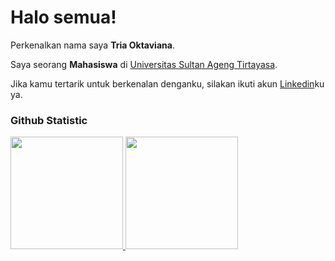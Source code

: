 # Halo semua! 

Perkenalkan nama saya **Tria Oktaviana**.<br>

Saya seorang **Mahasiswa** di [Universitas Sultan Ageng Tirtayasa](https://untirta.ac.id/).<br>

Jika kamu tertarik untuk berkenalan denganku, silakan ikuti akun [Linkedin](https://www.linkedin.com/in/tiavi/)ku ya.

### Github Statistic
<p align="left">
<a href="https://github.com/Triaokta">
  <img height="180em" src="https://github-readme-stats-eight-theta.vercel.app/api?username=Triaokta&show_icons=true&theme=algolia&include_all_commits=true&count_private=true"/>
  <img height="180em" src="https://github-readme-stats-eight-theta.vercel.app/api/top-langs/?username=Triaokta&layout=compact&layout=compact&theme=algolia"/>
</a>
</p>
